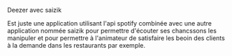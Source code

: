 Deezer avec saizik

Est juste une application utilisant l'api spotify combinée avec une autre application nommée saizik pour 
permettre d'écouter ses chancssons les manipuler et pour permettre à l'animateur de satisfaire les beoin des
clients à la demande dans les restaurants par exemple.